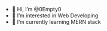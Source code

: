 - 👋 Hi, I’m @0Empty0
- 👀 I’m interested in Web Developing
- 🌱 I’m currently learning MERN stack

<!---
0Empty0/0Empty0 is a ✨ special ✨ repository because its `README.md` (this file) appears on your GitHub profile.
You can click the Preview link to take a look at your changes.
--->
